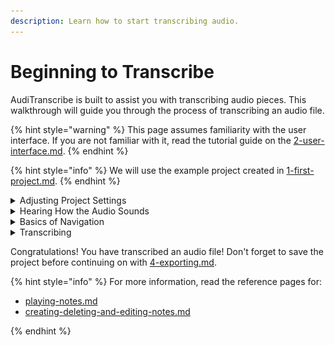 ```yaml
---
description: Learn how to start transcribing audio.
---
```


# Beginning to Transcribe

AudiTranscribe is built to assist you with transcribing audio pieces. This walkthrough will guide you through the
process of transcribing an audio file.

{% hint style="warning" %}
This page assumes familiarity with the user interface. If you are not familiar with it, read the tutorial guide on
the [2-user-interface.md](2-user-interface.md "mention").
{% endhint %}

{% hint style="info" %}
We will use the example project created in [1-first-project.md](1-first-project.md "mention").
{% endhint %}

<details>

<summary>Adjusting Project Settings</summary>

We will first need to adjust the music key, beats per minute (BPM), time signature, and playback offset.

If you are using the example project file, and enabled estimation of both the BPM and the music key, the top section of
the UI should show the following information:

* **Music Key**: C♯ Minor
* **BPM**: 120.2
* **Time Signature**: 4/4
* **Offset**: 0

Unfortunately, although the music key and BPM are close to the actual values, these are not the correct settings for the
project. Adjust the settings so that they have the following values:

* **Music Key**: C♯ Major
* **BPM**: 120
* **Time Signature**: 6/8
* **Offset**: 0.5

Once you have updated the settings, **save the project**.

</details>

<details>

<summary>Hearing How the Audio Sounds</summary>

Once the project settings are correct, we would like to hear how the audio sounds. There are two ways to do this:

1. Press the **play/pause button** at the bottom of the window.
2. Press the **space bar**.

To stop playing the audio file, press the pause/play button again or press the space bar.

</details>

<details>

<summary>Basics of Navigation</summary>

To move around the spectrogram, you can do one of a few things.

* To scroll up or down, use the **scroll** **wheel** to scroll up or down.
* To move left or right, drag the spectrogram by clicking and dragging on the spectrogram.
* Alternatively, you can click the **scroll to playhead button** to help you move along the spectrogram.

</details>

<details>

<summary>Transcribing</summary>

Now that we have a good idea of how the music sounds, let's try and transcribe it by hand.

1. Enable **editing mode**. You can do this by either
    * pressing the **edit mode button** at the bottom of the window, or
    * pressing the **N** key on your keyboard.
2. Find a spot where the audio intensity is high.
    * The higher the audio intensity, the brighter the colour of the spectrogram. Some spots that are high intensity are
      shown in the image below.

      <figure><img src="img/3-beginning-to-transcribe/high-intensity.png" alt="High Intensity Spots"><figcaption><p>Some high intensity spots on the spectrogram</p></figcaption></figure>
    * To determine if a note at that pitch is playing at that time, **disable note editing** mode before clicking on the
      spectrogram to hear how that note would sound. <mark style="color:red;">**Remember to re-enable note editing
      before continuing!**</mark>
3. At that spot, click on the spectrogram. A pink rectangle should appear.
    * If you hear a note playing instead of seeing a pink rectangle created, enable note editing mode first by following
      **Step 1**.
4. Resize the note to the desired size. You can do this by dragging the sides of the note rectangle.
5. To play the transcribed notes along with the audio, play the audio.
    * To mute the original audio playback, click on the mute audio button.
    * To mute the notes' playback, click on the mute notes button.
6. Repeat steps 2 to 5 until you have transcribed the audio sufficiently.

At this point, you should have an audio file with transcribed notes.

</details>

Congratulations! You have transcribed an audio file! Don't forget to save the project before continuing on
with [4-exporting.md](4-exporting.md "mention").

{% hint style="info" %}
For more information, read the reference pages for:

* [playing-notes.md](../reference/playing-notes.md "mention")
* [creating-deleting-and-editing-notes.md](../reference/creating-deleting-and-editing-notes.md "mention")

{% endhint %}
